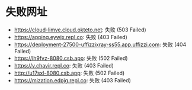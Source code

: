 # 失败网址
- https://cloud-limve.cloud.okteto.net: 失败 (503
Failed)
- https://apping.eywjx.repl.co: 失败 (403
Failed)
- https://deployment-27500-uffizzixray-ss55.app.uffizzi.com: 失败 (404
Failed)
- https://lh9fvz-8080.csb.app: 失败 (502
Failed)
- https://v.chavir.repl.co: 失败 (403
Failed)
- http://u17sxl-8080.csb.app: 失败 (502
Failed)
- https://mization.edpjg.repl.co: 失败 (403
Failed)
